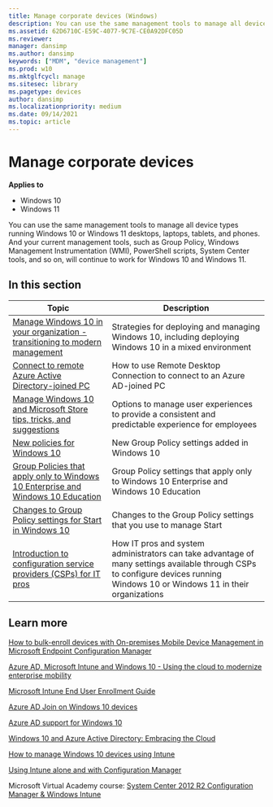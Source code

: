 ```yaml
---
title: Manage corporate devices (Windows)
description: You can use the same management tools to manage all device types running Windows 10 or Windows 11 desktops, laptops, tablets, and phones.
ms.assetid: 62D6710C-E59C-4077-9C7E-CE0A92DFC05D
ms.reviewer: 
manager: dansimp
ms.author: dansimp
keywords: ["MDM", "device management"]
ms.prod: w10
ms.mktglfcycl: manage
ms.sitesec: library
ms.pagetype: devices
author: dansimp
ms.localizationpriority: medium
ms.date: 09/14/2021
ms.topic: article
---
```


# Manage corporate devices


**Applies to**

- Windows 10
- Windows 11

You can use the same management tools to manage all device types running Windows 10 or Windows 11 desktops, laptops, tablets, and phones. And your current management tools, such as Group Policy, Windows Management Instrumentation (WMI), PowerShell scripts, System Center tools, and so on, will continue to work for Windows 10 and Windows 11.

## In this section

| Topic | Description |
| --- | --- |
| [Manage Windows 10 in your organization - transitioning to modern management](manage-windows-10-in-your-organization-modern-management.md) | Strategies for deploying and managing Windows 10, including deploying Windows 10 in a mixed environment | 
| [Connect to remote Azure Active Directory-joined PC](connect-to-remote-aadj-pc.md) | How to use Remote Desktop Connection to connect to an Azure AD-joined PC |
| [Manage Windows 10 and Microsoft Store tips, tricks, and suggestions](/windows/configuration/manage-tips-and-suggestions) | Options to manage user experiences to provide a consistent and predictable experience for employees |
| [New policies for Windows 10](new-policies-for-windows-10.md) | New Group Policy settings added in Windows 10 |
| [Group Policies that apply only to Windows 10 Enterprise and Windows 10 Education](group-policies-for-enterprise-and-education-editions.md) | Group Policy settings that apply only to Windows 10 Enterprise and Windows 10 Education |
| [Changes to Group Policy settings for Start in Windows 10](/windows/configuration/changes-to-start-policies-in-windows-10) | Changes to the Group Policy settings that you use to manage Start |
| [Introduction to configuration service providers (CSPs) for IT pros](/windows/configuration/provisioning-packages/how-it-pros-can-use-configuration-service-providers) | How IT pros and system administrators can take advantage of many settings available through CSPs to configure devices running Windows 10 or Windows 11 in their organizations |


## Learn more

[How to bulk-enroll devices with On-premises Mobile Device Management in Microsoft Endpoint Configuration Manager](/mem/configmgr/mdm/deploy-use/bulk-enroll-devices-on-premises-mdm)

[Azure AD, Microsoft Intune and Windows 10 - Using the cloud to modernize enterprise mobility](https://blogs.technet.microsoft.com/enterprisemobility/2015/06/12/azure-ad-microsoft-intune-and-windows-10-using-the-cloud-to-modernize-enterprise-mobility/)

[Microsoft Intune End User Enrollment Guide](/samples/browse/?redirectedfrom=TechNet-Gallery)

[Azure AD Join on Windows 10 devices](https://go.microsoft.com/fwlink/p/?LinkId=616791)

[Azure AD support for Windows 10](https://go.microsoft.com/fwlink/p/?LinkID=615765)

[Windows 10 and Azure Active Directory: Embracing the Cloud](https://go.microsoft.com/fwlink/p/?LinkId=615768)

[How to manage Windows 10 devices using Intune](https://go.microsoft.com/fwlink/p/?LinkId=613620)

[Using Intune alone and with Configuration Manager](https://go.microsoft.com/fwlink/p/?LinkId=613207)

Microsoft Virtual Academy course: [System Center 2012 R2 Configuration Manager & Windows Intune](/learn/)






 